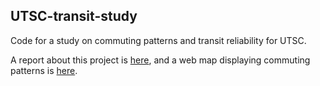## UTSC-transit-study

Code for a study on commuting patterns and transit reliability for UTSC.

A report about this project is [here](https://github.com/SAUSy-Lab/utsc-transit-study/blob/gh-pages/report/UTSC-commuting-study.pdf), and a web map displaying commuting patterns is [here](https://sausy-lab.github.io/utsc-transit-study/commuting-patterns/map.html).
